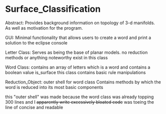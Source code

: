 # Surface_Classification

Abstract: Provides background information on topology of 3-d manifolds. As well as motivation for the program.

GUI: Minimal functionality that allows users to create a word and print a solution to the eclipse console

Letter Class:
  Serves as being the base of planar models. 
  no reduction methods or anything noteworthy exist in this class

Word Class:
  contains an array of letters which is a word and contains a boolean value is_surface
  this class contains basic rule manipulations

Reduction_Object:
  outer shell for word class
  Contains methods by which the word is reduced into its most basic components
  
  this "outer shell" was made because the word class was already topping 300 lines and I ~~apparently write excessively bloated code~~ was toeing 
  the line of concise and readable
